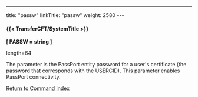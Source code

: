 ---
title: "passw"
linkTitle: "passw"
weight: 2580
--- <span id="passw"></span>

#### {{< TransferCFT/SystemTitle  >}}

****[ PASSW = string ]****

length=64

The parameter is the PassPort entity password for a user's certificate (the password that corresponds with the USERCID). This parameter enables PassPort connectivity.

[Return to Command index](../../)
